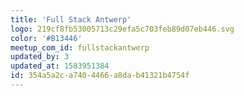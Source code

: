 ```yaml
---
title: 'Full Stack Antwerp'
logo: 219cf8fb53005713c29efa5c703feb89d07eb446.svg
color: '#B13446'
meetup_com_id: fullstackantwerp
updated_by: 3
updated_at: 1583951384
id: 354a5a2c-a740-4466-a8da-b41321b4754f
---
```

